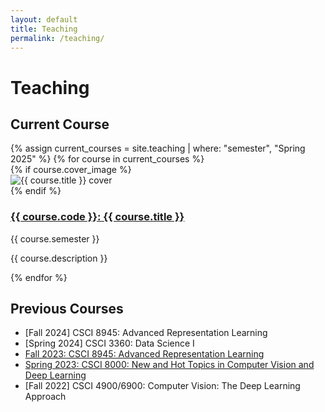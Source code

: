 ```yaml
---
layout: default
title: Teaching
permalink: /teaching/
---
```


# Teaching

## Current Course

<div class="course-grid">
  {% assign current_courses = site.teaching | where: "semester", "Spring 2025" %}
  {% for course in current_courses %}
    <div class="course-card">
      {% if course.cover_image %}
        <div class="course-image">
          <img src="{{ course.cover_image | relative_url }}" alt="{{ course.title }} cover">
        </div>
      {% endif %}
      <h3><a href="{{ course.url | relative_url }}">{{ course.code }}: {{ course.title }}</a></h3>
      <p class="course-semester">{{ course.semester }}</p>
      <p class="course-description">{{ course.description }}</p>
    </div>
  {% endfor %}
</div>

## Previous Courses

<div>
<ul>
<li>[Fall 2024] CSCI 8945: Advanced Representation Learning</li>
<li>[Spring 2024] CSCI 3360: Data Science I</li>
<li><a href="/teaching/Fall2023/Fall2023-CSCI8945.html">Fall 2023: CSCI 8945: Advanced Representation Learning</a></li>
<li><a href="/teaching/Spring2023/Spring2023-NHT.html">Spring 2023: CSCI 8000: New and Hot Topics in Computer Vision and Deep Learning</a></li>
<li>[Fall 2022] CSCI 4900/6900: Computer Vision: The Deep Learning Approach</li>
</ul>
</div>

<!-- <div class="course-grid">
  {% assign previous_courses = site.teaching | where_exp: "course", "course.semester != 'Spring 2025'" %}
  {% for course in previous_courses %}
    <div class="course-card">
      <h3><a href="{{ course.url | relative_url }}">{{ course.code }}: {{ course.title }}</a></h3>
      <p class="course-semester">{{ course.semester }}</p>
      <p class="course-description">{{ course.description }}</p>
    </div>
  {% endfor %}
</div> -->

<!-- <div class="debug-info">
  <h3>Debug Information:</h3>
  <p>Total courses: {{ site.teaching.size }}</p>
  <h4>All courses:</h4>
  <ul>
  {% for course in site.teaching %}
    <li>{{ course.code }} ({{ course.semester }})</li>
  {% endfor %}
  </ul>
</div>  -->